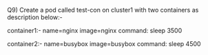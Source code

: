 Q9) Create a pod called test-con on cluster1 with two containers as description below:-

container1:-
name=nginx
image=nginx
command: sleep 3500
	
container2:-
name=busybox
image=busybox
command: sleep 4500

